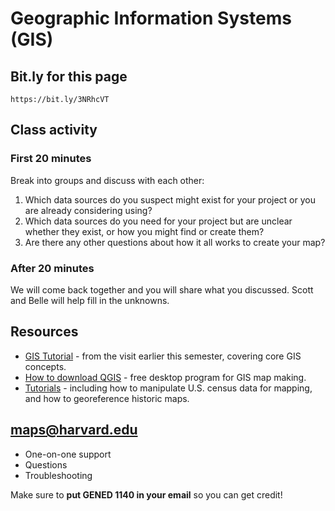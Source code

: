 # Geographic Information Systems (GIS)

## Bit.ly for this page
`https://bit.ly/3NRhcVT`

## Class activity 

### First 20 minutes

Break into groups and discuss with each other:

1. Which data sources do you suspect might exist for your project or you are already considering using?
2. Which data sources do you need for your project but are unclear whether they exist, or how you might find or create them?
3. Are there any other questions about how it all works to create your map?

### After 20 minutes

We will come back together and you will share what you discussed. Scott and Belle will help fill in the unknowns. 

## Resources
- [GIS Tutorial](https://harvardmapcollection.github.io/classes/gened1140/fall-2022/assignment/) - from the visit earlier this semester, covering core GIS concepts.
- [How to download QGIS](https://harvardmapcollection.github.io/tutorials/qgis/download/) - free desktop program for GIS map making.
- [Tutorials](https://harvardmapcollection.github.io/tutorials/) - including how to manipulate U.S. census data for mapping, and how to georeference historic maps.

## maps@harvard.edu

- One-on-one support
- Questions
- Troubleshooting 

Make sure to **put GENED 1140 in your email** so you can get credit!

